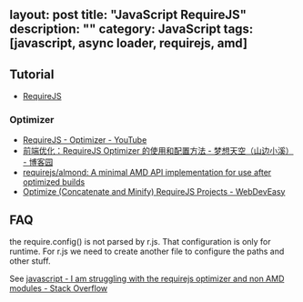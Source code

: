layout: post
title: "JavaScript RequireJS"
description: ""
category: JavaScript
tags: [javascript, async loader, requirejs, amd]
---

## Tutorial

- [RequireJS](http://requirejs.org/)

### Optimizer

- [RequireJS - Optimizer - YouTube](https://www.youtube.com/watch?v=m6VNhqKDM4E)
- [前端优化：RequireJS Optimizer 的使用和配置方法 - 梦想天空（山边小溪） - 博客园](http://www.cnblogs.com/lhb25/p/requirejs-ptimizer-using.html)
- [requirejs/almond: A minimal AMD API implementation for use after optimized builds](https://github.com/requirejs/almond)
- [Optimize (Concatenate and Minify) RequireJS Projects - WebDevEasy](http://www.webdeveasy.com/optimize-requirejs-projects/)

## FAQ

the require.config() is not parsed by r.js. That configuration is only for runtime. For r.js we need to create another file to configure the paths and other stuff.

See [javascript - I am struggling with the requirejs optimizer and non AMD modules - Stack Overflow](http://stackoverflow.com/questions/11323414/i-am-struggling-with-the-requirejs-optimizer-and-non-amd-modules)
